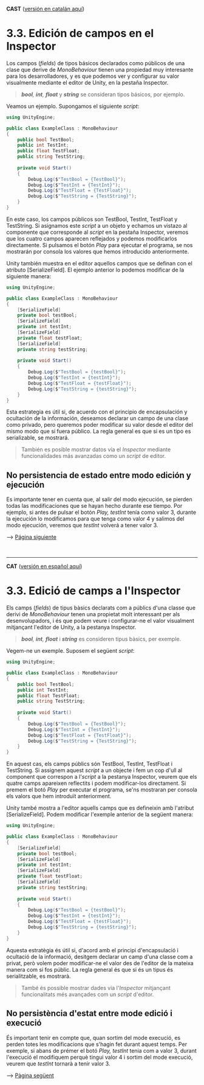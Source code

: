 <a name="es">**CAST**</a> (<a href="#ca">versión en catalán aquí</a>)

# 3.3. Edición de campos en el Inspector


Los campos (*fields*) de tipos básicos declarados como públicos de una
clase que derive de *MonoBehaviour* tienen una propiedad muy interesante
para los desarrolladores, y es que podemos ver y configurar su valor
visualmente mediante el editor de Unity, en la pestaña Inspector.

> ***bool**, **int**, **float*** y ***string*** se consideran tipos
> básicos, por ejemplo.

Veamos un ejemplo. Supongamos el siguiente *script*:

```csharp
using UnityEngine;

public class ExampleClass : MonoBehaviour
{
    public bool TestBool;
    public int TestInt;
    public float TestFloat;
    public string TestString;
    
    private void Start()
    {
        Debug.Log($"TestBool = {TestBool}");
        Debug.Log($"TestInt = {TestInt}");
        Debug.Log($"TestFloat = {TestFloat}");
        Debug.Log($"TestString = {TestString}");
    }
}
```
En este caso, los campos públicos son TestBool, TestInt, TestFloat y
TestString. Si asignamos este *script* a un objeto y echamos un vistazo
al componente que corresponde al *script* en la pestaña Inspector,
veremos que los cuatro campos aparecen reflejados y podemos modificarlos
directamente. Si pulsamos el botón *Play* para ejecutar el programa, se
nos mostrarán por consola los valores que hemos introducido
anteriormente.

Unity también muestra en el editor aquellos campos que se definan con el
atributo \[SerializeField\]. El ejemplo anterior lo podemos modificar
de la siguiente manera:

```csharp
using UnityEngine;

public class ExampleClass : MonoBehaviour
{
    [SerializeField]
    private bool testBool;
    [SerializeField]
    private int testInt;
    [SerializeField]
    private float testFloat;
    [SerializeField]
    private string testString;
    
    private void Start()
    {
        Debug.Log($"TestBool = {testBool}");
        Debug.Log($"TestInt = {testInt}");
        Debug.Log($"TestFloat = {testFloat}");
        Debug.Log($"TestString = {testString}");
    }
}
```

Esta estrategia es útil si, de acuerdo con el principio de encapsulación
y ocultación de la información, deseamos declarar un campo de una clase
como privado, pero queremos poder modificar su valor desde el editor del
mismo modo que si fuera público. La regla general es que si es un tipo
es serializable, se mostrará.

> También es posible mostrar datos vía el *Inspector* mediante
> funcionalidades más avanzadas como un *script* de editor.

## No persistencia de estado entre modo edición y ejecución

Es importante tener en cuenta que, al salir del modo ejecución, se
pierden todas las modificaciones que se hayan hecho durante ese tiempo.
Por ejemplo, si antes de pulsar el botón *Play, testInt* tenía como
valor 3, durante la ejecución lo modificamos para que tenga como valor 4
y salimos del modo ejecución, veremos que *testInt* volverá a tener
valor 3.

--> <a href="Parte3-4.md">Página siguiente</a>

<br /><hr />

<a name="ca">**CAT**</a> (<a href="#es">versión en español aquí</a>)



# 3.3. Edició de camps a l'Inspector


Els camps (*fields*) de tipus bàsics declarats com a públics d\'una
classe que derivi de *MonoBehaviour* tenen una propietat molt
interessant per als desenvolupadors, i és que podem veure i
configurar-ne el valor visualment mitjançant l\'editor de Unity, a la
pestanya Inspector.

> ***bool**, **int**, **float*** i ***string*** es consideren tipus
> bàsics, per exemple.

Vegem-ne un exemple. Suposem el següent *script*:

```csharp
using UnityEngine;

public class ExampleClass : MonoBehaviour
{
    public bool TestBool;
    public int TestInt;
    public float TestFloat;
    public string TestString;
    
    private void Start()
    {
        Debug.Log($"TestBool = {TestBool}");
        Debug.Log($"TestInt = {TestInt}");
        Debug.Log($"TestFloat = {TestFloat}");
        Debug.Log($"TestString = {TestString}");
    }
}
```
En aquest cas, els camps públics són TestBool, TestInt, TestFloat i
TestString. Si assignem aquest *script* a un objecte i fem un cop d\'ull
al component que correspon a l'*script* a la pestanya Inspector, veurem
que els quatre camps apareixen reflectits i podem modificar-los
directament. Si premem el botó *Play* per executar el programa, se\'ns
mostraran per consola els valors que hem introduït anteriorment.

Unity també mostra a l\'editor aquells camps que es defineixin amb
l\'atribut \[SerializeField\]. Podem modificar l\'exemple anterior de la
següent manera:

```csharp
using UnityEngine;

public class ExampleClass : MonoBehaviour
{
    [SerializeField]
    private bool testBool;
    [SerializeField]
    private int testInt;
    [SerializeField]
    private float testFloat;
    [SerializeField]
    private string testString;
    
    private void Start()
    {
        Debug.Log($"TestBool = {testBool}");
        Debug.Log($"TestInt = {testInt}");
        Debug.Log($"TestFloat = {testFloat}");
        Debug.Log($"TestString = {testString}");
    }
}
```

Aquesta estratègia és útil si, d\'acord amb el principi d\'encapsulació
i ocultació de la informació, desitgem declarar un camp d\'una classe
com a privat, però volem poder modificar-ne el valor des de l\'editor de
la mateixa manera com si fos públic. La regla general és que si és un
tipus és serialitzable, es mostrarà.

> També és possible mostrar dades via l\'*Inspector* mitjançant
> funcionalitats més avançades com un *script* d\'editor.

## No persistència d\'estat entre mode edició i execució


És important tenir en compte que, quan sortim del mode execució, es
perden totes les modificacions que s\'hagin fet durant aquest temps. Per
exemple, si abans de prémer el botó *Play, testInt* tenia com a valor 3,
durant l\'execució el modifiquem perquè tingui valor 4 i sortim del mode
execució, veurem que *testInt* tornarà a tenir valor 3.


--> <a href="Parte3-4.md">Pàgina següent</a>
